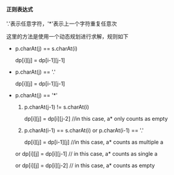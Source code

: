 #### 正则表达式

'.'表示任意字符，'*'表示上一个字符重复任意次

这里的方法是使用一个动态规划进行求解，规则如下
- p.charAt(j) == s.charAt(i)
  
  dp[i][j] = dp[i-1][j-1]
- p.charAt(j) == '.'
  
  dp[i][j] = dp[i-1][j-1]
- p.charAt(j) == '*'
  1. p.charAt(j-1) != s.charAt(i) 
     
     dp[i][j] = dp[i][j-2]   //in this case, a* only counts as empty
  1. p.charAt(i-1) == s.charAt(i) or p.charAt(i-1) == '.'
       
       dp[i][j] = dp[i-1][j]    //in this case, a* counts as multiple a 

    or dp[i][j] = dp[i][j-1]   // in this case, a* counts as single a
    
    or dp[i][j] = dp[i][j-2]   // in this case, a* counts as empty

